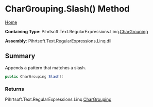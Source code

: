 # CharGrouping\.Slash\(\) Method

[Home](../../../../../../README.md)

**Containing Type**: Pihrtsoft\.Text\.RegularExpressions\.Linq\.[CharGrouping](../README.md)

**Assembly**: Pihrtsoft\.Text\.RegularExpressions\.Linq\.dll

## Summary

Appends a pattern that matches a slash\.

```csharp
public CharGrouping Slash()
```

### Returns

Pihrtsoft\.Text\.RegularExpressions\.Linq\.[CharGrouping](../README.md)

